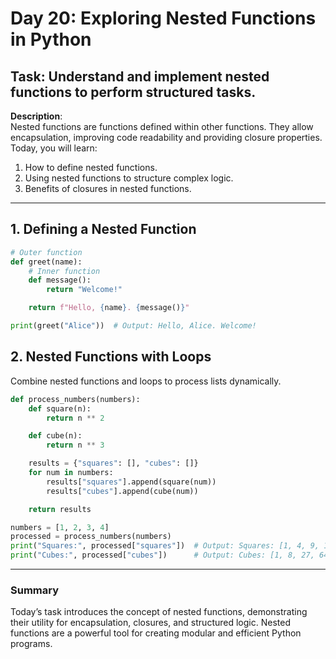 # Day 20: Exploring Nested Functions in Python

## **Task**: Understand and implement nested functions to perform structured tasks.

**Description**:  
Nested functions are functions defined within other functions. They allow encapsulation, improving code readability and providing closure properties. Today, you will learn:

1. How to define nested functions.  
2. Using nested functions to structure complex logic.  
3. Benefits of closures in nested functions.

---

## 1. Defining a Nested Function

```python
# Outer function
def greet(name):
    # Inner function
    def message():
        return "Welcome!"

    return f"Hello, {name}. {message()}"

print(greet("Alice"))  # Output: Hello, Alice. Welcome!
```

## 2. Nested Functions with Loops

Combine nested functions and loops to process lists dynamically.

```python
def process_numbers(numbers):
    def square(n):
        return n ** 2

    def cube(n):
        return n ** 3

    results = {"squares": [], "cubes": []}
    for num in numbers:
        results["squares"].append(square(num))
        results["cubes"].append(cube(num))

    return results

numbers = [1, 2, 3, 4]
processed = process_numbers(numbers)
print("Squares:", processed["squares"])  # Output: Squares: [1, 4, 9, 16]
print("Cubes:", processed["cubes"])      # Output: Cubes: [1, 8, 27, 64]
```

---

### Summary
Today’s task introduces the concept of nested functions, demonstrating their utility for encapsulation, closures, and structured logic. Nested functions are a powerful tool for creating modular and efficient Python programs.
